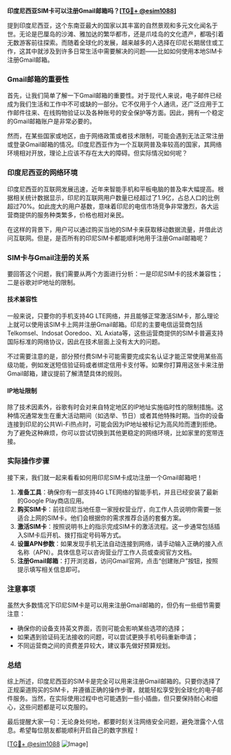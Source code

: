 **印度尼西亚SIM卡可以注册Gmail邮箱吗？[[TG💪+ @esim1088](https://t.me/s/esim1088)]**

提到印度尼西亚，这个东南亚最大的国家以其丰富的自然景观和多元文化闻名于世。无论是巴厘岛的沙滩、雅加达的繁华都市，还是爪哇岛的文化遗产，都吸引着无数游客前往探索。而随着全球化的发展，越来越多的人选择在印尼长期居住或工作，这其中就涉及到许多日常生活中需要解决的问题——比如如何使用本地SIM卡注册Gmail邮箱。

### Gmail邮箱的重要性

首先，让我们简单了解一下Gmail邮箱的重要性。对于现代人来说，电子邮件已经成为我们生活和工作中不可或缺的一部分。它不仅用于个人通讯，还广泛应用于工作邮件往来、在线购物验证以及各种账号的安全保护等方面。因此，拥有一个稳定的Gmail邮箱账户是非常必要的。

然而，在某些国家或地区，由于网络政策或者技术限制，可能会遇到无法正常注册或登录Gmail邮箱的情况。印度尼西亚作为一个互联网普及率较高的国家，其网络环境相对开放，理论上应该不存在太大的障碍。但实际情况如何呢？

### 印度尼西亚的网络环境

印度尼西亚的互联网发展迅速，近年来智能手机和平板电脑的普及率大幅提高。根据相关统计数据显示，印尼的互联网用户数量已经超过了1.9亿，占总人口的比例超过70%。如此庞大的用户基数，意味着印尼的电信市场竞争非常激烈，各大运营商提供的服务种类繁多，价格也相对亲民。

在这样的背景下，用户可以通过购买当地的SIM卡来获取移动数据流量，并借此访问互联网。但是，是否所有的印尼SIM卡都能顺利地用于注册Gmail邮箱呢？

### SIM卡与Gmail注册的关系

要回答这个问题，我们需要从两个方面进行分析：一是印尼SIM卡的技术兼容性；二是谷歌对IP地址的限制。

#### 技术兼容性

一般来说，只要你的手机支持4G LTE网络，并且能够正常激活SIM卡，那么理论上就可以使用该SIM卡上网并注册Gmail邮箱。印尼的主要电信运营商包括Telkomsel、Indosat Ooredoo、XL Axiata等，这些运营商提供的SIM卡普遍支持国际标准的网络协议，因此在技术层面上没有太大的问题。

不过需要注意的是，部分预付费SIM卡可能需要完成实名认证才能正常使用某些高级功能，例如发送短信验证码或者绑定信用卡支付等。如果你打算用这张卡来注册Gmail邮箱，建议提前了解清楚具体的规则。

#### IP地址限制

除了技术因素外，谷歌有时会对来自特定地区的IP地址实施临时性的限制措施。这种情况通常发生在重大活动期间（如选举、节日）或者其他特殊时期。当你的设备连接到印尼的公共Wi-Fi热点时，可能会因为IP地址被标记为高风险而遭到拒绝。为了避免这种麻烦，你可以尝试切换到其他更稳定的网络环境，比如家里的宽带连接。

### 实际操作步骤

接下来，我们就一起来看看如何用印尼SIM卡成功注册一个Gmail邮箱吧！

1. **准备工具**：确保你有一部支持4G LTE网络的智能手机，并且已经安装了最新的Google Play商店应用。
2. **购买SIM卡**：前往印尼当地任意一家授权营业厅，向工作人员说明你需要一张适合上网的SIM卡。他们会根据你的需求推荐合适的套餐方案。
3. **激活SIM卡**：按照说明书上的指示完成SIM卡的激活流程。这一步通常包括插入SIM卡后开机、拨打指定号码等方式。
4. **设置APN参数**：如果发现手机无法自动连接到网络，请手动输入正确的接入点名称（APN）。具体信息可以咨询营业厅工作人员或查阅官方文档。
5. **注册Gmail邮箱**：打开浏览器，访问Gmail官网，点击“创建账户”按钮，按照提示填写相关信息即可。

### 注意事项

虽然大多数情况下印尼SIM卡是可以用来注册Gmail邮箱的，但仍有一些细节需要注意：

- 确保你的设备支持英文界面，否则可能会影响某些选项的选择；
- 如果遇到验证码无法接收的问题，可以尝试更换手机号码重新申请；
- 不同运营商之间的资费差异较大，建议事先做好预算规划。

### 总结

综上所述，印度尼西亚的SIM卡是完全可以用来注册Gmail邮箱的。只要你选择了正规渠道购买的SIM卡，并遵循正确的操作步骤，就能轻松享受到全球化的电子邮件服务。当然，在实际使用过程中也可能遇到一些小插曲，但只要保持耐心和细心，这些问题都是可以克服的。

最后提醒大家一句：无论身处何地，都要时刻关注网络安全问题，避免泄露个人信息。希望每位朋友都能顺利开启自己的数字旅程！

[[TG💪+ @esim1088](https://t.me/s/esim1088) ![Image](https://i.postimg.cc/4NQfJmqS/Snipaste-2025-05-13-00-14-12.png)]